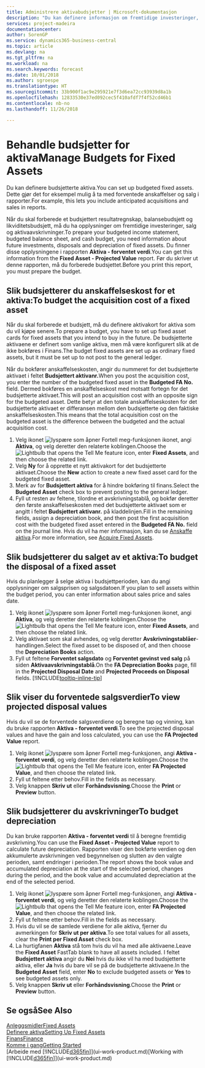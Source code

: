 ```yaml
---
title: Administrere aktivabudsjetter | Microsoft-dokumentasjon
description: "Du kan definere informasjon om fremtidige investeringer, salg og avskrivning av aktiva for å bidra til å klargjøre budsjetter og prognoser."
services: project-madeira
documentationcenter: 
author: SorenGP
ms.service: dynamics365-business-central
ms.topic: article
ms.devlang: na
ms.tgt_pltfrm: na
ms.workload: na
ms.search.keywords: forecast
ms.date: 10/01/2018
ms.author: sgroespe
ms.translationtype: HT
ms.sourcegitcommit: 33b900f1ac9e295921e7f3d6ea72cc93939d8a1b
ms.openlocfilehash: 12833530e37ed092cec5f410afdf7f4f52cd46b1
ms.contentlocale: nb-no
ms.lasthandoff: 11/26/2018

---
```

# <a name="manage-budgets-for-fixed-assets"></a><span data-ttu-id="bcd2e-103">Behandle budsjetter for aktiva</span><span class="sxs-lookup"><span data-stu-id="bcd2e-103">Manage Budgets for Fixed Assets</span></span>
<span data-ttu-id="bcd2e-104">Du kan definere budsjetterte aktiva.</span><span class="sxs-lookup"><span data-stu-id="bcd2e-104">You can set up budgeted fixed assets.</span></span> <span data-ttu-id="bcd2e-105">Dette gjør det for eksempel mulig å ta med forventede anskaffelser og salg i rapporter.</span><span class="sxs-lookup"><span data-stu-id="bcd2e-105">For example, this lets you include anticipated acquisitions and sales in reports.</span></span>  

<span data-ttu-id="bcd2e-106">Når du skal forberede et budsjettert resultatregnskap, balansebudsjett og likviditetsbudsjett, må du ha opplysninger om fremtidige investeringer, salg og aktivaavskrivninger.</span><span class="sxs-lookup"><span data-stu-id="bcd2e-106">To prepare your budgeted income statement, budgeted balance sheet, and cash budget, you need information about future investments, disposals and depreciation of fixed assets.</span></span> <span data-ttu-id="bcd2e-107">Du finner disse opplysningene i rapporten **Aktiva - forventet verdi**.</span><span class="sxs-lookup"><span data-stu-id="bcd2e-107">You can get this information from the **Fixed Asset - Projected Value** report.</span></span> <span data-ttu-id="bcd2e-108">Før du skriver ut denne rapporten, må du forberede budsjettet.</span><span class="sxs-lookup"><span data-stu-id="bcd2e-108">Before you print this report, you must prepare the budget.</span></span>  

## <a name="to-budget-the-acquisition-cost-of-a-fixed-asset"></a><span data-ttu-id="bcd2e-109">Slik budsjetterer du anskaffelseskost for et aktiva:</span><span class="sxs-lookup"><span data-stu-id="bcd2e-109">To budget the acquisition cost of a fixed asset</span></span>
<span data-ttu-id="bcd2e-110">Når du skal forberede et budsjett, må du definere aktivakort for aktiva som du vil kjøpe senere.</span><span class="sxs-lookup"><span data-stu-id="bcd2e-110">To prepare a budget, you have to set up fixed asset cards for fixed assets that you intend to buy in the future.</span></span> <span data-ttu-id="bcd2e-111">De budsjetterte aktivaene er definert som vanlige aktiva, men må være konfigurert slik at de ikke bokføres i Finans.</span><span class="sxs-lookup"><span data-stu-id="bcd2e-111">The budget fixed assets are set up as ordinary fixed assets, but it must be set up to not post to the general ledger.</span></span>

<span data-ttu-id="bcd2e-112">Når du bokfører anskaffelseskosten, angir du nummeret for det budsjetterte aktivaet i feltet **Budsjettert aktivanr.**</span><span class="sxs-lookup"><span data-stu-id="bcd2e-112">When you post the acquisition cost, you enter the number of the budgeted fixed asset in the **Budgeted FA No.** field.</span></span> <span data-ttu-id="bcd2e-113">Dermed bokføres en anskaffelseskost med motsatt fortegn for det budsjetterte aktivaet.</span><span class="sxs-lookup"><span data-stu-id="bcd2e-113">This will post an acquisition cost with an opposite sign for the budgeted asset.</span></span> <span data-ttu-id="bcd2e-114">Dette betyr at den totale anskaffelseskosten for det budsjetterte aktivaet er differansen mellom den budsjetterte og den faktiske anskaffelseskosten.</span><span class="sxs-lookup"><span data-stu-id="bcd2e-114">This means that the total acquisition cost on the budgeted asset is the difference between the budgeted and the actual acquisition cost.</span></span>

1. <span data-ttu-id="bcd2e-115">Velg ikonet ![lyspære som åpner Fortell meg-funksjonen](media/ui-search/search_small.png "Fortell hva du vil gjøre") ikonet, angi **Aktiva**, og velg deretter den relaterte koblingen.</span><span class="sxs-lookup"><span data-stu-id="bcd2e-115">Choose the ![Lightbulb that opens the Tell Me feature](media/ui-search/search_small.png "Tell me what you want to do") icon, enter **Fixed Assets**, and then choose the related link.</span></span>
2. <span data-ttu-id="bcd2e-116">Velg **Ny** for å opprette et nytt aktivakort for det budsjetterte aktivaet.</span><span class="sxs-lookup"><span data-stu-id="bcd2e-116">Choose the **New** action to create a new fixed asset card for the budgeted fixed asset.</span></span>
3. <span data-ttu-id="bcd2e-117">Merk av for **Budsjettert aktiva** for å hindre bokføring til finans.</span><span class="sxs-lookup"><span data-stu-id="bcd2e-117">Select the **Budgeted Asset** check box to prevent posting to the general ledger.</span></span>
4. <span data-ttu-id="bcd2e-118">Fyll ut resten av feltene, tilordne et avskrivningstablå, og bokfør deretter den første anskaffelseskosten med det budsjetterte aktivaet som er angitt i feltet **Budsjettert aktivanr.** på kladdelinjen.</span><span class="sxs-lookup"><span data-stu-id="bcd2e-118">Fill in the remaining fields, assign a depreciation book, and then post the first acquisition cost with the budgeted fixed asset entered in the **Budgeted FA No.** field on the journal line.</span></span> <span data-ttu-id="bcd2e-119">Hvis du vil ha mer informasjon, kan du se [Anskaffe aktiva](fa-how-acquire.md).</span><span class="sxs-lookup"><span data-stu-id="bcd2e-119">For more information, see [Acquire Fixed Assets](fa-how-acquire.md).</span></span>

## <a name="to-budget-the-disposal-of-a-fixed-asset"></a><span data-ttu-id="bcd2e-120">Slik budsjetterer du salget av et aktiva:</span><span class="sxs-lookup"><span data-stu-id="bcd2e-120">To budget the disposal of a fixed asset</span></span>
<span data-ttu-id="bcd2e-121">Hvis du planlegger å selge aktiva i budsjettperioden, kan du angi opplysninger om salgsprisen og salgsdatoen.</span><span class="sxs-lookup"><span data-stu-id="bcd2e-121">If you plan to sell assets within the budget period, you can enter information about sales price and sales date.</span></span>

1. <span data-ttu-id="bcd2e-122">Velg ikonet ![lyspære som åpner Fortell meg-funksjonen](media/ui-search/search_small.png "Fortell hva du vil gjøre") ikonet, angi **Aktiva**, og velg deretter den relaterte koblingen.</span><span class="sxs-lookup"><span data-stu-id="bcd2e-122">Choose the ![Lightbulb that opens the Tell Me feature](media/ui-search/search_small.png "Tell me what you want to do") icon, enter **Fixed Assets**, and then choose the related link.</span></span>
2. <span data-ttu-id="bcd2e-123">Velg aktivaet som skal avhendes, og velg deretter **Avskrivningstablåer**-handlingen.</span><span class="sxs-lookup"><span data-stu-id="bcd2e-123">Select the fixed asset to be disposed of, and then choose the **Depreciation Books** action.</span></span>
3. <span data-ttu-id="bcd2e-124">Fyll ut feltene **Forventet salgsdato** og **Forventet gevinst ved salg** på siden **Aktivaavskrivningstablå**.</span><span class="sxs-lookup"><span data-stu-id="bcd2e-124">On the **FA Depreciation Books** page, fill in the **Projected Disposal Date** and **Projected Proceeds on Disposal** fields.</span></span> [!INCLUDE[tooltip-inline-tip](includes/tooltip-inline-tip_md.md)]

## <a name="to-view-projected-disposal-values"></a><span data-ttu-id="bcd2e-125">Slik viser du forventede salgsverdier</span><span class="sxs-lookup"><span data-stu-id="bcd2e-125">To view projected disposal values</span></span>
<span data-ttu-id="bcd2e-126">Hvis du vil se de forventede salgsverdiene og beregne tap og vinning, kan du bruke rapporten **Aktiva - forventet verdi**.</span><span class="sxs-lookup"><span data-stu-id="bcd2e-126">To see the projected disposal values and have the gain and loss calculated, you can use the **FA Projected Value** report.</span></span>

1. <span data-ttu-id="bcd2e-127">Velg ikonet ![lyspære som åpner Fortell meg-funksjonen](media/ui-search/search_small.png "Fortell hva du vil gjøre"), angi **Aktiva - forventet verdi**, og velg deretter den relaterte koblingen.</span><span class="sxs-lookup"><span data-stu-id="bcd2e-127">Choose the ![Lightbulb that opens the Tell Me feature](media/ui-search/search_small.png "Tell me what you want to do") icon, enter **FA Projected Value**, and then choose the related link.</span></span>
2. <span data-ttu-id="bcd2e-128">Fyll ut feltene etter behov.</span><span class="sxs-lookup"><span data-stu-id="bcd2e-128">Fill in the fields as necessary.</span></span>
3. <span data-ttu-id="bcd2e-129">Velg knappen **Skriv ut** eller **Forhåndsvisning**.</span><span class="sxs-lookup"><span data-stu-id="bcd2e-129">Choose the **Print** or **Preview** button.</span></span>

## <a name="to-budget-depreciation"></a><span data-ttu-id="bcd2e-130">Slik budsjetterer du avskrivninger</span><span class="sxs-lookup"><span data-stu-id="bcd2e-130">To budget depreciation</span></span>
<span data-ttu-id="bcd2e-131">Du kan bruke rapporten **Aktiva - forventet verdi** til å beregne fremtidig avskrivning.</span><span class="sxs-lookup"><span data-stu-id="bcd2e-131">You can use the **Fixed Asset - Projected Value** report to calculate future depreciation.</span></span> <span data-ttu-id="bcd2e-132">Rapporten viser den bokførte verdien og den akkumulerte avskrivningen ved begynnelsen og slutten av den valgte perioden, samt endringer i perioden.</span><span class="sxs-lookup"><span data-stu-id="bcd2e-132">The report shows the book value and accumulated depreciation at the start of the selected period, changes during the period, and the book value and accumulated depreciation at the end of the selected period.</span></span>

1. <span data-ttu-id="bcd2e-133">Velg ikonet ![lyspære som åpner Fortell meg-funksjonen](media/ui-search/search_small.png "Fortell hva du vil gjøre"), angi **Aktiva - forventet verdi**, og velg deretter den relaterte koblingen.</span><span class="sxs-lookup"><span data-stu-id="bcd2e-133">Choose the ![Lightbulb that opens the Tell Me feature](media/ui-search/search_small.png "Tell me what you want to do") icon, enter **FA Projected Value**, and then choose the related link.</span></span>
2. <span data-ttu-id="bcd2e-134">Fyll ut feltene etter behov.</span><span class="sxs-lookup"><span data-stu-id="bcd2e-134">Fill in the fields as necessary.</span></span>
3. <span data-ttu-id="bcd2e-135">Hvis du vil se de samlede verdiene for alle aktiva, fjerner du avmerkingen for **Skriv ut per aktiva**.</span><span class="sxs-lookup"><span data-stu-id="bcd2e-135">To see total values for all assets, clear the **Print per Fixed Asset** check box.</span></span>
4. <span data-ttu-id="bcd2e-136">La hurtigfanen **Aktiva** stå tom hvis du vil ha med alle aktivaene.</span><span class="sxs-lookup"><span data-stu-id="bcd2e-136">Leave the **Fixed Asset** FastTab blank to have all assets included.</span></span> <span data-ttu-id="bcd2e-137">I feltet **Budsjettert aktiva** angir du **Nei** hvis du ikke vil ha med budsjetterte aktiva, eller **Ja** hvis du bare vil se på de budsjetterte aktivaene.</span><span class="sxs-lookup"><span data-stu-id="bcd2e-137">In the **Budgeted Asset** field, enter **No** to exclude budgeted assets or **Yes** to see budgeted assets only.</span></span>
5. <span data-ttu-id="bcd2e-138">Velg knappen **Skriv ut** eller **Forhåndsvisning**.</span><span class="sxs-lookup"><span data-stu-id="bcd2e-138">Choose the **Print** or **Preview** button.</span></span>

## <a name="see-also"></a><span data-ttu-id="bcd2e-139">Se også</span><span class="sxs-lookup"><span data-stu-id="bcd2e-139">See Also</span></span>
[<span data-ttu-id="bcd2e-140">Anleggsmidler</span><span class="sxs-lookup"><span data-stu-id="bcd2e-140">Fixed Assets</span></span>](fa-manage.md)  
[<span data-ttu-id="bcd2e-141">Definere aktiva</span><span class="sxs-lookup"><span data-stu-id="bcd2e-141">Setting Up Fixed Assets</span></span>](fa-setup.md)  
[<span data-ttu-id="bcd2e-142">Finans</span><span class="sxs-lookup"><span data-stu-id="bcd2e-142">Finance</span></span>](finance.md)  
[<span data-ttu-id="bcd2e-143">Komme i gang</span><span class="sxs-lookup"><span data-stu-id="bcd2e-143">Getting Started</span></span>](product-get-started.md)  
<span data-ttu-id="bcd2e-144">[Arbeide med [!INCLUDE[d365fin](includes/d365fin_md.md)]](ui-work-product.md)</span><span class="sxs-lookup"><span data-stu-id="bcd2e-144">[Working with [!INCLUDE[d365fin](includes/d365fin_md.md)]](ui-work-product.md)</span></span>


